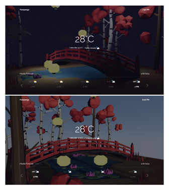 ![WeatherApp-ReactJs Nighttime](screenshots/screenshot%201.png)
![WeatherApp-ReactJs Daytime](screenshots/screenshot%202.png)
